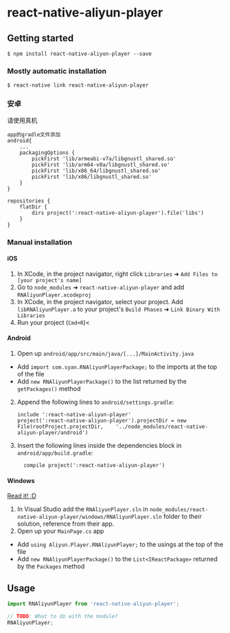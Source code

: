 
# react-native-aliyun-player

## Getting started

`$ npm install react-native-aliyun-player --save`

### Mostly automatic installation

`$ react-native link react-native-aliyun-player`

### 安卓
请使用真机
```$xslt
app的gradle文件添加
android{
    ...
    packagingOptions {
        pickFirst 'lib/armeabi-v7a/libgnustl_shared.so'
        pickFirst 'lib/arm64-v8a/libgnustl_shared.so'
        pickFirst 'lib/x86_64/libgnustl_shared.so'
        pickFirst 'lib/x86/libgnustl_shared.so'
    }
}

repositories {
    flatDir {
        dirs project(':react-native-aliyun-player').file('libs')
    }
}
```

### Manual installation


#### iOS

1. In XCode, in the project navigator, right click `Libraries` ➜ `Add Files to [your project's name]`
2. Go to `node_modules` ➜ `react-native-aliyun-player` and add `RNAliyunPlayer.xcodeproj`
3. In XCode, in the project navigator, select your project. Add `libRNAliyunPlayer.a` to your project's `Build Phases` ➜ `Link Binary With Libraries`
4. Run your project (`Cmd+R`)<

#### Android

1. Open up `android/app/src/main/java/[...]/MainActivity.java`
  - Add `import com.syan.RNAliyunPlayerPackage;` to the imports at the top of the file
  - Add `new RNAliyunPlayerPackage()` to the list returned by the `getPackages()` method
2. Append the following lines to `android/settings.gradle`:
  	```
  	include ':react-native-aliyun-player'
  	project(':react-native-aliyun-player').projectDir = new File(rootProject.projectDir, 	'../node_modules/react-native-aliyun-player/android')
  	```
3. Insert the following lines inside the dependencies block in `android/app/build.gradle`:
  	```
      compile project(':react-native-aliyun-player')
  	```

#### Windows
[Read it! :D](https://github.com/ReactWindows/react-native)

1. In Visual Studio add the `RNAliyunPlayer.sln` in `node_modules/react-native-aliyun-player/windows/RNAliyunPlayer.sln` folder to their solution, reference from their app.
2. Open up your `MainPage.cs` app
  - Add `using Aliyun.Player.RNAliyunPlayer;` to the usings at the top of the file
  - Add `new RNAliyunPlayerPackage()` to the `List<IReactPackage>` returned by the `Packages` method


## Usage
```javascript
import RNAliyunPlayer from 'react-native-aliyun-player';

// TODO: What to do with the module?
RNAliyunPlayer;
```
